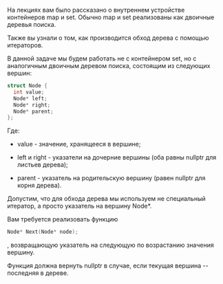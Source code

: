 На лекциях вам было рассказано о внутреннем устройстве контейнеров map и set. Обычно map и set реализованы как двоичные деревья поиска.

Также вы узнали о том, как производится обход дерева с помощью итераторов.

В данной задаче мы будем работать не с контейнером set, но с аналогичным двоичным деревом поиска, состоящим из следующих вершин:

```objectivec
struct Node {
  int value;
  Node* left;
  Node* right;
  Node* parent;
};
```
Где:

 - value - значение, хранящееся в вершине;

 - left и right - указатели на дочерние вершины (оба равны nullptr для листьев дерева);

 - parent - указатель на родительскую вершину (равен nullptr для корня дерева).

Допустим, что для обхода дерева мы используем не специальный итератор, а просто указатель на вершину Node*.

Вам требуется реализовать функцию

```objectivec
Node* Next(Node* node);
```
, возвращающую указатель на следующую по возрастанию значения вершину.

Функция должна вернуть nullptr в случае, если текущая вершина -- последняя в дереве.
